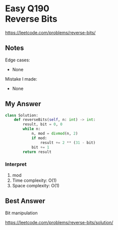 # Easy Q190 <br> Reverse Bits

https://leetcode.com/problems/reverse-bits/

## Notes
Edge cases:
* None

Mistake I made:
* None

## My Answer
```Python
class Solution:
    def reverseBits(self, n: int) -> int:
        result, bit = 0, 0
        while n:
            n, mod = divmod(n, 2)
            if mod:
                result += 2 ** (31 - bit)
            bit += 1
        return result
```

### Interpret
1. mod
2. Time complexity: O(1)
3. Space complexity: O(1)

## Best Answer
Bit manipulation

https://leetcode.com/problems/reverse-bits/solution/





